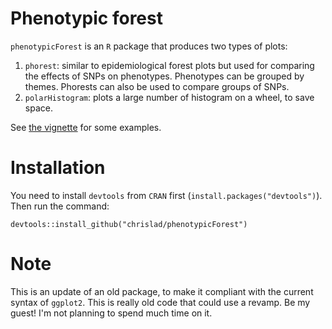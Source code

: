 # Phenotypic forest
`phenotypicForest` is an `R` package that produces two types of plots:

1. `phorest`: similar to epidemiological forest plots but used for comparing the effects of SNPs on phenotypes.  Phenotypes can be grouped by themes. Phorests can also be used to compare groups of SNPs. 
2. `polarHistogram`: plots a large number of histogram on a wheel, to save space.

See [the vignette](http://htmlpreview.github.io/?https://github.com/chrislad/phenotypicForest/blob/master/inst/doc/PhenotypicForests.html) for some examples.

# Installation
You need to install `devtools` from `CRAN` first (`install.packages("devtools")`). Then run the command:
```
devtools::install_github("chrislad/phenotypicForest")
```

# Note
This is an update of an old package, to make it compliant with the current syntax of `ggplot2`. This is really old code that could use a revamp. Be my guest! I'm not planning to spend much time on it.
